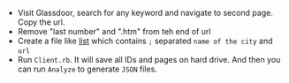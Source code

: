 - Visit Glassdoor, search for any keyword and navigate to second page. Copy the url.
- Remove "last number" and ".htm" from teh end of url
- Create a file like [list](./list) which contains `;` separated `name of the city` and `url`
- Run `Client.rb`. It will save all IDs and pages on hard drive. And then you can run `Analyze` to generate `JSON` files.
